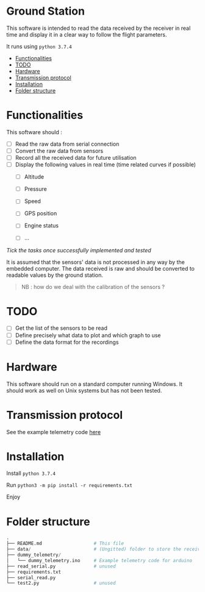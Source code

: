 # Ground Station <!-- omit in toc -->

This software is intended to read the data received by the receiver in real time and display it in a clear way to follow the flight parameters.

It runs using `python 3.7.4`

- [Functionalities](#functionalities)
- [TODO](#todo)
- [Hardware](#hardware)
- [Transmission protocol](#transmission-protocol)
- [Installation](#installation)
- [Folder structure](#folder-structure)

# Functionalities

This software should :

* [ ] Read the raw data from serial connection
* [ ] Convert the raw data from sensors
* [ ] Record all the received data for future utilisation
* [ ] Display the following values in real time (time related curves if possible)
  * [ ] Altitude
  * [ ] Pressure
  * [ ] Speed
  * [ ] GPS position
  * [ ] Engine status
  * [ ] ...


*Tick the tasks once successfully implemented and tested*

It is assumed that the sensors' data is not processed in any way by the embedded computer. The data received is raw and should be converted to readable values by the ground station.

>NB : how do we deal with the calibration of the sensors ?

# TODO

* [ ] Get the list of the sensors to be read
* [ ] Define precisely what data to plot and which graph to use
* [ ] Define the data format for the recordings

# Hardware

This software should run on a standard computer running Windows. It should work as well on Unix systems but has not been tested.

# Transmission protocol

See the example telemetry code [here](./dummy_telemetry/dummy_telemetry.ino)

# Installation

Install `python 3.7.4`

Run `python3 -m pip install -r requirements.txt`

Enjoy

# Folder structure

``` py
.
├── README.md                   # This file
├── data/                       # (Ungitted) folder to store the received telemetry
├── dummy_telemetry/
│   └── dummy_telemetry.ino     # Example telemetry code for arduino
├── read_serial.py              # unused
├── requirements.txt
├── serial_read.py
└── test2.py                    # unused
```